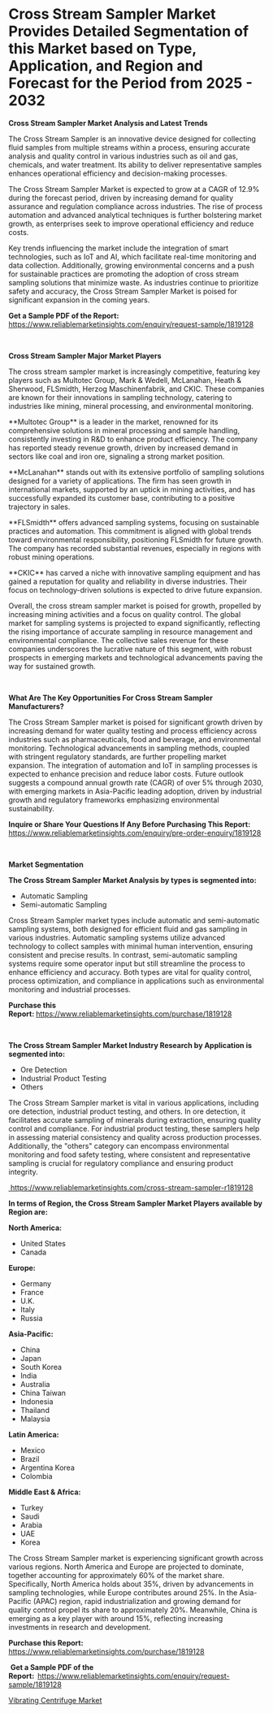 <p><h1>Cross Stream Sampler Market Provides Detailed Segmentation of this Market based on Type, Application, and Region and Forecast for the Period from 2025 - 2032</h1></p><p><strong>Cross Stream Sampler Market Analysis and Latest Trends</strong></p>
<p><p>The Cross Stream Sampler is an innovative device designed for collecting fluid samples from multiple streams within a process, ensuring accurate analysis and quality control in various industries such as oil and gas, chemicals, and water treatment. Its ability to deliver representative samples enhances operational efficiency and decision-making processes.</p><p>The Cross Stream Sampler Market is expected to grow at a CAGR of 12.9% during the forecast period, driven by increasing demand for quality assurance and regulation compliance across industries. The rise of process automation and advanced analytical techniques is further bolstering market growth, as enterprises seek to improve operational efficiency and reduce costs. </p><p>Key trends influencing the market include the integration of smart technologies, such as IoT and AI, which facilitate real-time monitoring and data collection. Additionally, growing environmental concerns and a push for sustainable practices are promoting the adoption of cross stream sampling solutions that minimize waste. As industries continue to prioritize safety and accuracy, the Cross Stream Sampler Market is poised for significant expansion in the coming years.</p></p>
<p><strong>Get a Sample PDF of the Report:&nbsp;</strong> <a href="https://www.reliablemarketinsights.com/enquiry/request-sample/1819128?utm_campaign=2385&utm_medium=2&utm_source=Github&utm_content=ia&utm_term=18022025&utm_id=cross-stream-sampler">https://www.reliablemarketinsights.com/enquiry/request-sample/1819128</a></p>
<p>&nbsp;</p>
<p><strong>Cross Stream Sampler Major Market Players</strong></p>
<p><p>The cross stream sampler market is increasingly competitive, featuring key players such as Multotec Group, Mark & Wedell, McLanahan, Heath & Sherwood, FLSmidth, Herzog Maschinenfabrik, and CKIC. These companies are known for their innovations in sampling technology, catering to industries like mining, mineral processing, and environmental monitoring.</p><p>**Multotec Group** is a leader in the market, renowned for its comprehensive solutions in mineral processing and sample handling, consistently investing in R&D to enhance product efficiency. The company has reported steady revenue growth, driven by increased demand in sectors like coal and iron ore, signaling a strong market position.</p><p>**McLanahan** stands out with its extensive portfolio of sampling solutions designed for a variety of applications. The firm has seen growth in international markets, supported by an uptick in mining activities, and has successfully expanded its customer base, contributing to a positive trajectory in sales.</p><p>**FLSmidth** offers advanced sampling systems, focusing on sustainable practices and automation. This commitment is aligned with global trends toward environmental responsibility, positioning FLSmidth for future growth. The company has recorded substantial revenues, especially in regions with robust mining operations.</p><p>**CKIC** has carved a niche with innovative sampling equipment and has gained a reputation for quality and reliability in diverse industries. Their focus on technology-driven solutions is expected to drive future expansion.</p><p>Overall, the cross stream sampler market is poised for growth, propelled by increasing mining activities and a focus on quality control. The global market for sampling systems is projected to expand significantly, reflecting the rising importance of accurate sampling in resource management and environmental compliance. The collective sales revenue for these companies underscores the lucrative nature of this segment, with robust prospects in emerging markets and technological advancements paving the way for sustained growth.</p></p>
<p>&nbsp;</p>
<p><strong>What Are The Key Opportunities For Cross Stream Sampler Manufacturers?</strong></p>
<p><p>The Cross Stream Sampler market is poised for significant growth driven by increasing demand for water quality testing and process efficiency across industries such as pharmaceuticals, food and beverage, and environmental monitoring. Technological advancements in sampling methods, coupled with stringent regulatory standards, are further propelling market expansion. The integration of automation and IoT in sampling processes is expected to enhance precision and reduce labor costs. Future outlook suggests a compound annual growth rate (CAGR) of over 5% through 2030, with emerging markets in Asia-Pacific leading adoption, driven by industrial growth and regulatory frameworks emphasizing environmental sustainability.</p></p>
<p><strong>Inquire or Share Your Questions If Any Before Purchasing This Report:</strong> <a href="https://www.reliablemarketinsights.com/enquiry/pre-order-enquiry/1819128?utm_campaign=2385&utm_medium=2&utm_source=Github&utm_content=ia&utm_term=18022025&utm_id=cross-stream-sampler">https://www.reliablemarketinsights.com/enquiry/pre-order-enquiry/1819128</a></p>
<p>&nbsp;</p>
<p><strong>Market Segmentation</strong></p>
<p><strong>The Cross Stream Sampler Market Analysis by types is segmented into:</strong></p>
<p><ul><li>Automatic Sampling</li><li>Semi-automatic Sampling</li></ul></p>
<p><p>Cross Stream Sampler market types include automatic and semi-automatic sampling systems, both designed for efficient fluid and gas sampling in various industries. Automatic sampling systems utilize advanced technology to collect samples with minimal human intervention, ensuring consistent and precise results. In contrast, semi-automatic sampling systems require some operator input but still streamline the process to enhance efficiency and accuracy. Both types are vital for quality control, process optimization, and compliance in applications such as environmental monitoring and industrial processes.</p></p>
<p><strong>Purchase this Report:&nbsp;</strong><a href="https://www.reliablemarketinsights.com/purchase/1819128?utm_campaign=2385&utm_medium=2&utm_source=Github&utm_content=ia&utm_term=18022025&utm_id=cross-stream-sampler">https://www.reliablemarketinsights.com/purchase/1819128</a></p>
<p>&nbsp;</p>
<p><strong>The Cross Stream Sampler Market Industry Research by Application is segmented into:</strong></p>
<p><ul><li>Ore Detection</li><li>Industrial Product Testing</li><li>Others</li></ul></p>
<p><p>The Cross Stream Sampler market is vital in various applications, including ore detection, industrial product testing, and others. In ore detection, it facilitates accurate sampling of minerals during extraction, ensuring quality control and compliance. For industrial product testing, these samplers help in assessing material consistency and quality across production processes. Additionally, the "others" category can encompass environmental monitoring and food safety testing, where consistent and representative sampling is crucial for regulatory compliance and ensuring product integrity.</p></p>
<p><a href="https://www.reliablemarketinsights.com/cross-stream-sampler-r1819128?utm_campaign=2385&utm_medium=2&utm_source=Github&utm_content=ia&utm_term=18022025&utm_id=cross-stream-sampler">&nbsp;https://www.reliablemarketinsights.com/cross-stream-sampler-r1819128</a></p>
<p><strong>In terms of Region, the Cross Stream Sampler Market Players available by Region are:</strong></p>
<p>
    <p> <strong> North America: </strong>
        <ul>
            <li>United States</li>
            <li>Canada</li>
        </ul>
        </p> 
    <p> <strong> Europe: </strong>
        <ul>
            <li>Germany</li>
            <li>France</li>
            <li>U.K.</li>
            <li>Italy</li>
            <li>Russia</li>
        </ul>
        </p> 
    <p> <strong> Asia-Pacific: </strong>
        <ul>
            <li>China</li>
            <li>Japan</li>
            <li>South Korea</li>
            <li>India</li>
            <li>Australia</li>
            <li>China Taiwan</li>
            <li>Indonesia</li>
            <li>Thailand</li>
            <li>Malaysia</li>
        </ul>
        </p> 
    <p> <strong> Latin America: </strong>
        <ul>
            <li>Mexico</li>
            <li>Brazil</li>
            <li>Argentina Korea</li>
            <li>Colombia</li>
        </ul>
        </p> 
    <p> <strong> Middle East & Africa: </strong>
        <ul>
            <li>Turkey</li>
            <li>Saudi</li>
            <li>Arabia</li>
            <li>UAE</li>
            <li>Korea</li>
        </ul>
    </p>
    </p>
<p><p>The Cross Stream Sampler market is experiencing significant growth across various regions. North America and Europe are projected to dominate, together accounting for approximately 60% of the market share. Specifically, North America holds about 35%, driven by advancements in sampling technologies, while Europe contributes around 25%. In the Asia-Pacific (APAC) region, rapid industrialization and growing demand for quality control propel its share to approximately 20%. Meanwhile, China is emerging as a key player with around 15%, reflecting increasing investments in research and development.</p></p>
<p><strong>Purchase this Report: </strong><a href="https://www.reliablemarketinsights.com/purchase/1819128?utm_campaign=2385&utm_medium=2&utm_source=Github&utm_content=ia&utm_term=18022025&utm_id=cross-stream-sampler">https://www.reliablemarketinsights.com/purchase/1819128</a></p>
<p>&nbsp;<strong>Get a Sample PDF of the Report:&nbsp;&nbsp;</strong><a href="https://www.reliablemarketinsights.com/enquiry/request-sample/1819128?utm_campaign=2385&utm_medium=2&utm_source=Github&utm_content=ia&utm_term=18022025&utm_id=cross-stream-sampler">https://www.reliablemarketinsights.com/enquiry/request-sample/1819128</a></p>
<p><strong></strong></p>
<p><p><a href="https://github.com/arnoldannice0/Market-Research-Report-List-1/blob/main/vibrating-centrifuge-market.md?utm_campaign=2385&utm_medium=2&utm_source=Github&utm_content=ia&utm_term=18022025&utm_id=cross-stream-sampler">Vibrating Centrifuge Market</a></p></p>